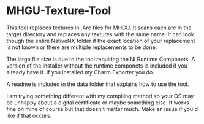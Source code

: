 # MHGU-Texture-Tool
This tool replaces textures in .Arc files for MHGU. It scans each arc in the target directory and replaces any textures with the same name. It can look though the entire NativeNX folder if the exact location of your replacement is not known or there are multiple replacements to be done.

The large file size is due to the tool requiring the NI Runtime Componets. A version of the installer without the runtime componets is included if you already have it. If you installed my Charm Exporter you do. 

A readme is included in the data folder that explains how to use the tool.

I am trying something different with my compiling method so your OS may be unhappy about a digital certificate or maybe something else. It works fine on mine of course but that doesn't matter much. Make an issue if you'd like if that occurs.

